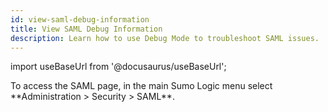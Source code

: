 ```yaml
---
id: view-saml-debug-information
title: View SAML Debug Information
description: Learn how to use Debug Mode to troubleshoot SAML issues.
---
```


import useBaseUrl from '@docusaurus/useBaseUrl';


<!--Kanso [**Classic UI**](/docs/get-started/sumo-logic-ui-classic). Kanso--> To access the SAML page, in the main Sumo Logic menu select **Administration > Security > SAML**. <!--Kanso 
[**New UI**](/docs/get-started/sumo-logic-ui/). To access the SAML page, in the top menu select **Administration**, and then under **Account Security Settings** select **SAML**. You can also click the **Go To...** menu at the top of the screen and select **SAML**. 
 Kanso-->

When you select the Debug Mode option for SAML, whenever an error occurs a debug page displays. 

<img src={useBaseUrl('img/security/saml-config-debug.png')} alt="Debug Mode option selected on the SAML tab" style={{border: '1px solid gray'}} width="800" />

The debug page is displayed in a new browser window (not in the Sumo Web application). A new page is generated for each error.

<img src={useBaseUrl('img/security/SAML_debug_page.png')} alt="Example debug page" style={{border: '1px solid gray'}} width="600" />

The Debug page includes:

* **Error.** The actual error that triggered the debug page.
* **Parsed response data.** Subset of data that summarize the error condition.
* **Response XML.** Output of the error format in a human-readable form.
* **Response XML (raw).** Raw XML output generated by the error.
